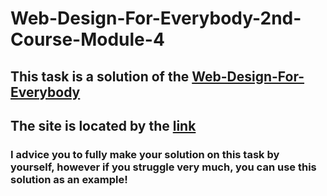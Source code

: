 # Web-Design-For-Everybody-2nd-Course-Module-4
## This task is a solution of the [Web-Design-For-Everybody](https://www.coursera.org/learn/introcss/home/week/4)
## The site is located by the [link](https://infectedduck.github.io/Web-Design-For-Everybody-2nd-Course-Module-4-Final-Project/index.html)
### I advice you to fully make your solution on this task by yourself, however if you struggle very much, you can use this solution as an example!
